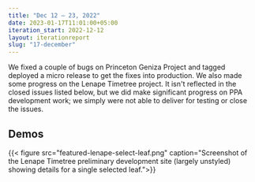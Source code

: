 ```yaml
---
title: "Dec 12 — 23, 2022"
date: 2023-01-17T11:01:00+05:00
iteration_start: 2022-12-12
layout: iterationreport
slug: "17-december"
---
```


We fixed a couple of bugs on Princeton Geniza Project and tagged deployed a micro release to get the fixes into production. We also made some progress on the Lenape Timetree project. It isn't reflected in the closed issues listed below, but we did make significant progress on PPA development work; we simply were not able to deliver for testing or close the issues.

## Demos

{{< figure src="featured-lenape-select-leaf.png" caption="Screenshot of the Lenape Timetree preliminary development site (largely unstyled) showing details for a single selected leaf.">}}






